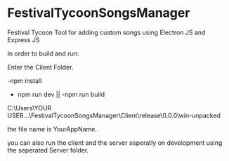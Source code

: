 # FestivalTycoonSongsManager
Festival Tycoon Tool for adding custom songs using Electron JS and Express JS


In order to build and run: 

Enter the Cilent Folder.

-npm install
- npm run dev
|| 
-npm run build

C:\Users\YOUR USER\...\FestivalTycoonSongsManager\Client\release\0.0.0\win-unpacked

the file name is YourAppName.

you can also run the client and the server seperatly on development using the seperated Server folder.
